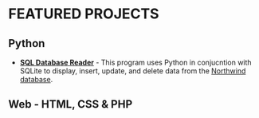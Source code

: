 # FEATURED PROJECTS

## Python
* **[SQL Database Reader](SQL_Database_Reader)** - This program uses Python in conjucntion with SQLite to display, insert, update, and delete data from the [Northwind database](https://en.wikiversity.org/wiki/Database_Examples/Northwind).

## Web - HTML, CSS & PHP
